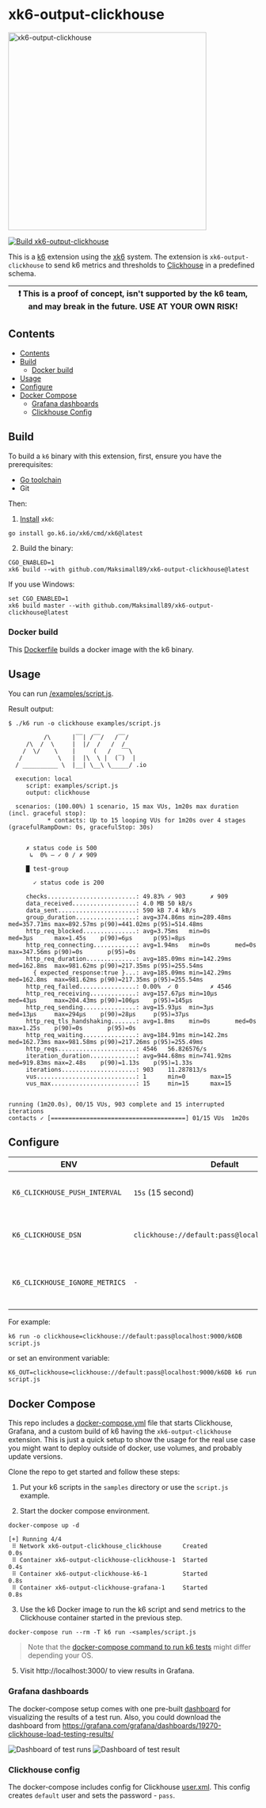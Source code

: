# xk6-output-clickhouse
[<img alt="xk6-output-clickhouse" width="400px" src="https://clickhouse.com/images/ch_gh_logo_rounded.png" />](https://clickhouse.com)

[![Build xk6-output-clickhouse](https://github.com/Maksimall89/xk6-output-clickhouse/actions/workflows/go.yml/badge.svg)](https://github.com/Maksimall89/xk6-output-clickhouse/actions/workflows/go.yml)

This is a [k6](https://go.k6.io/k6) extension using the [xk6](https://github.com/grafana/xk6) system.
The extension is `xk6-output-clickhouse` to send k6 metrics and thresholds to [Clickhouse](https://clickhouse.com) in a predefined schema.

| :exclamation: This is a proof of concept, isn't supported by the k6 team, and may break in the future. USE AT YOUR OWN RISK! |
|------|

## Contents
- [Contents](#contents)
- [Build](#build)
    * [Docker build](#docker-build)
- [Usage](#usage)
- [Configure](#configure)
- [Docker Compose](#docker-compose)
    * [Grafana dashboards](#grafana-dashboards)
    * [Clickhouse Config](#clickhouse-config)

## Build

To build a `k6` binary with this extension, first, ensure you have the prerequisites:

- [Go toolchain](https://go101.org/article/go-toolchain.html)
- Git

Then:

1. [Install](https://github.com/grafana/xk6) `xk6`:

```shell
go install go.k6.io/xk6/cmd/xk6@latest
```

2. Build the binary:

```shell
CGO_ENABLED=1
xk6 build --with github.com/Maksimall89/xk6-output-clickhouse@latest
```

If you use Windows:

```shell
set CGO_ENABLED=1
xk6 build master --with github.com/Maksimall89/xk6-output-clickhouse@latest
```
### Docker build

This [Dockerfile](./Dockerfile) builds a docker image with the k6 binary.

## Usage

You can run [/examples/script.js](/examples/script.js).

Result output:

```shell
$ ./k6 run -o clickhouse examples/script.js                                       

          /\      |‾‾| /‾‾/   /‾‾/   
     /\  /  \     |  |/  /   /  /    
    /  \/    \    |     (   /   ‾‾\  
   /          \   |  |\  \ |  (‾)  | 
  / __________ \  |__| \__\ \_____/ .io

  execution: local
     script: examples/script.js
     output: clickhouse

  scenarios: (100.00%) 1 scenario, 15 max VUs, 1m20s max duration (incl. graceful stop):
           * contacts: Up to 15 looping VUs for 1m20s over 4 stages (gracefulRampDown: 0s, gracefulStop: 30s)


     ✗ status code is 500
      ↳  0% — ✓ 0 / ✗ 909

     █ test-group

       ✓ status code is 200

     checks.........................: 49.83% ✓ 903       ✗ 909 
     data_received..................: 4.0 MB 50 kB/s
     data_sent......................: 590 kB 7.4 kB/s
     group_duration.................: avg=374.86ms min=289.48ms med=357.71ms max=892.57ms p(90)=441.02ms p(95)=514.48ms
     http_req_blocked...............: avg=3.75ms   min=0s       med=3µs      max=1.45s    p(90)=6µs      p(95)=8µs     
     http_req_connecting............: avg=1.94ms   min=0s       med=0s       max=347.56ms p(90)=0s       p(95)=0s      
     http_req_duration..............: avg=185.09ms min=142.29ms med=162.8ms  max=981.62ms p(90)=217.35ms p(95)=255.54ms
       { expected_response:true }...: avg=185.09ms min=142.29ms med=162.8ms  max=981.62ms p(90)=217.35ms p(95)=255.54ms
     http_req_failed................: 0.00%  ✓ 0         ✗ 4546
     http_req_receiving.............: avg=157.67µs min=10µs     med=43µs     max=204.43ms p(90)=106µs    p(95)=145µs   
     http_req_sending...............: avg=15.93µs  min=3µs      med=13µs     max=294µs    p(90)=28µs     p(95)=37µs    
     http_req_tls_handshaking.......: avg=1.8ms    min=0s       med=0s       max=1.25s    p(90)=0s       p(95)=0s      
     http_req_waiting...............: avg=184.91ms min=142.2ms  med=162.73ms max=981.58ms p(90)=217.26ms p(95)=255.49ms
     http_reqs......................: 4546   56.826576/s
     iteration_duration.............: avg=944.68ms min=741.92ms med=919.83ms max=2.48s    p(90)=1.13s    p(95)=1.33s   
     iterations.....................: 903    11.287813/s
     vus............................: 1      min=0       max=15
     vus_max........................: 15     min=15      max=15


running (1m20.0s), 00/15 VUs, 903 complete and 15 interrupted iterations
contacts ✓ [======================================] 01/15 VUs  1m20s
```

## Configure

| ENV                         | Default                                         | Description                                                                                                        |
|-----------------------------|-------------------------------------------------|--------------------------------------------------------------------------------------------------------------------|
| `K6_CLICKHOUSE_PUSH_INTERVAL` | `15s` (15 second)                               | The flush's frequency of the `k6` metrics.                                                                         |
| `K6_CLICKHOUSE_DSN`           | `clickhouse://default:pass@localhost:9000/k6DB` | The [Clickhouse Connection string](https://clickhouse.com/docs/en/integrations/sql-clients/cli#connection_string). |
| `K6_CLICKHOUSE_IGNORE_METRICS`           | `-`                                             | The [metrics](https://k6.io/docs/using-k6/metrics/) that do not need to be sent to the database.                                                      |

For example:

```shell
k6 run -o clickhouse=clickhouse://default:pass@localhost:9000/k6DB script.js
```

or set an environment variable:

```shell
K6_OUT=clickhouse=clickhouse://default:pass@localhost:9000/k6DB k6 run script.js
```

## Docker Compose

This repo includes a [docker-compose.yml](./docker-compose.yml) file that starts Clickhouse, Grafana, and a custom build of k6 having the `xk6-output-clickhouse` extension.  This is just a quick setup to show the usage for the real use case you might want to deploy outside of docker, use volumes, and probably update versions.

Clone the repo to get started and follow these steps:

1. Put your k6 scripts in the `samples` directory or use the `script.js` example.

3. Start the docker compose environment.

```shell
docker-compose up -d
```

```shell
[+] Running 4/4
 ⠿ Network xk6-output-clickhouse_clickhouse      Created                                                        0.0s
 ⠿ Container xk6-output-clickhouse-clickhouse-1  Started                                                        0.4s
 ⠿ Container xk6-output-clickhouse-k6-1          Started                                                        0.8s
 ⠿ Container xk6-output-clickhouse-grafana-1     Started                                                        0.8s
```

3. Use the k6 Docker image to run the k6 script and send metrics to the Clickhouse container started in the previous step.

```shell
docker-compose run --rm -T k6 run -<samples/script.js
```

> Note that the [docker-compose command to run k6 tests](https://k6.io/docs/getting-started/running-k6/) might differ depending your OS.

5. Visit http://localhost:3000/ to view results in Grafana.

### Grafana dashboards

The docker-compose setup comes with one pre-built [dashboard](./grafana/dashboards/Clickhouse%20Load%20Testing%20Results.json) for visualizing the results of a test run.
Also, you could download the dashboard from https://grafana.com/grafana/dashboards/19270-clickhouse-load-testing-results/  

![Dashboard of test runs](./images/dashboard-1.png)
![Dashboard of test result](./images/dashboard-2.png)

### Clickhouse config

The docker-compose includes config for Clickhouse [user.xml](./clickhouse/users.xml). This config creates `default` user and sets the password - `pass`.